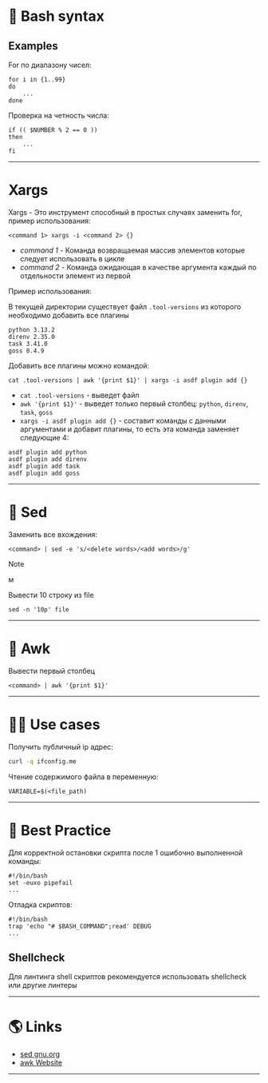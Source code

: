 # 🐚 Bash syntax

## Examples

For по диапазону чисел:

```shell title=for
for i in {1..99}
do
    ...
done
```

Проверка на четность числа:

```shell title=if
if (( $NUMBER % 2 == 0 ))
then
    ...
fi
```

---

# Xargs

Xargs - Это инструмент способный в простых случаях заменить for, пример использования:

```shell
<command 1> xargs -i <command 2> {}
```

- *command 1* - Команда возвращаемая массив элементов которые следует использовать в цикле
- *command 2* - Команда ожидающая в качестве аргумента каждый по отдельности элемент из первой

Пример использования:

В текущей директории существует файл `.tool-versions` из которого необходимо добавить все плагины

```shell title=.tool-versions
python 3.13.2
direnv 2.35.0
task 3.41.0
goss 0.4.9
```

Добавить все плагины можно командой:

```shell
cat .tool-versions | awk '{print $1}' | xargs -i asdf plugin add {}
```

- `cat .tool-versions` - выведет файл
- `awk '{print $1}'` - выведет только первый столбец: `python`, `direnv`, `task`, `goss`
- `xargs -i asdf plugin add {}` - составит команды с данными аргументами и добавит плагины, то есть эта команда заменяет следующие 4:

```shell
asdf plugin add python
asdf plugin add direnv
asdf plugin add task
asdf plugin add goss
```

---

# 📄 Sed

Заменить все вхождения:

```shell
<command> | sed -e 's/<delete words>/<add words>/g'
```

> [!note]
> м

Вывести 10 строку из file

```shell
sed -n '10p' file
```

---

# 📄 Awk

Вывести первый столбец

```shell
<command> | awk '{print $1}'
```

---

# 🤹‍♀️ Use cases

Получить публичный ip адрес:

```bash
curl -q ifconfig.me
```

Чтение содержимого файла в переменную:

```shell
VARIABLE=$(<file_path)
```

---

# 🥇 Best Practice

Для корректной остановки скрипта после 1 ошибочно выполненной команды:

```shell
#!/bin/bash
set -euxo pipefail
...
```

Отладка скриптов:

```shell
#!/bin/bash
trap 'echo "# $BASH_COMMAND";read' DEBUG
...
```

## Shellcheck

Для линтинга shell скриптов рекомендуется использовать shellcheck или другие линтеры

---

# 🌎 Links

- [sed gnu.org](https://www.gnu.org/software/sed/manual/sed.html)
- [awk Website](http://www.awklang.org)

---
